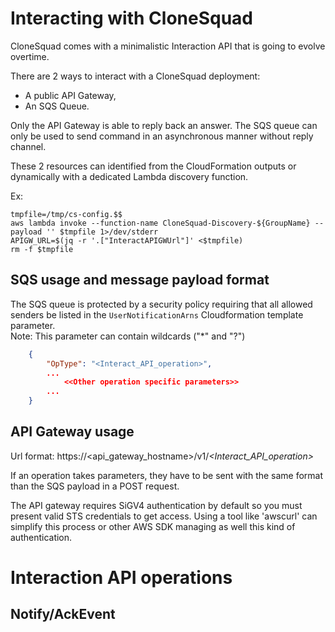 
# Interacting with CloneSquad

CloneSquad comes with a minimalistic Interaction API that is going to evolve overtime.

There are 2 ways to interact with a CloneSquad deployment:
* A public API Gateway,
* An SQS Queue.

Only the API Gateway is able to reply back an answer. The SQS queue can only be used to send command in an asynchronous manner
without reply channel.

These 2 resources can identified from the CloudFormation outputs or dynamically with a dedicated Lambda discovery function.

Ex: 
```shell
tmpfile=/tmp/cs-config.$$
aws lambda invoke --function-name CloneSquad-Discovery-${GroupName} --payload '' $tmpfile 1>/dev/stderr
APIGW_URL=$(jq -r '.["InteractAPIGWUrl"]' <$tmpfile)
rm -f $tmpfile
```

## SQS usage and message payload format

The SQS queue is protected by a security policy requiring that all allowed senders be listed in the `UserNotificationArns` Cloudformation template parameter.   
Note: This parameter can contain wildcards ("*" and "?")

```json
	{
		"OpType": "<Interact_API_operation>",
		...
			<<Other operation specific parameters>>
		...
	}
```

## API Gateway usage

Url format: https://<api_gateway_hostname>/v1/*<Interact_API_operation>*

If an operation takes parameters, they have to be sent with the same format than the SQS payload in a POST request.

The API gateway requires SiGV4 authentication by default so you must present valid STS credentials to get access.
Using a tool like 'awscurl' can simplify this process or other AWS SDK managing as well this kind of authentication.


# Interaction API operations

## Notify/AckEvent


